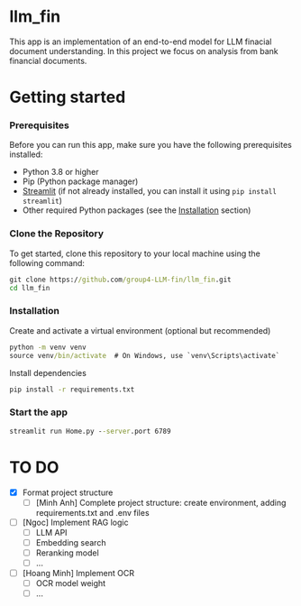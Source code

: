 # llm_fin
This app is an implementation of an end-to-end model for LLM finacial document understanding. In this project we focus on analysis from bank financial documents.

# Getting started

### Prerequisites

Before you can run this app, make sure you have the following prerequisites installed:

- Python 3.8 or higher
- Pip (Python package manager)
- [Streamlit](https://streamlit.io/) (if not already installed, you can install it using `pip install streamlit`)
- Other required Python packages (see the [Installation](#installation) section)

### Clone the Repository

To get started, clone this repository to your local machine using the following command:

```cmd
git clone https://github.com/group4-LLM-fin/llm_fin.git
cd llm_fin
```
### Installation
Create and activate a virtual environment (optional but recommended)
```cmd
python -m venv venv
source venv/bin/activate  # On Windows, use `venv\Scripts\activate`
```
Install dependencies
```cmd
pip install -r requirements.txt
```

### Start the app
```cmd
streamlit run Home.py --server.port 6789
```

# TO DO
- [x] Format project structure
  - [ ] [Minh Anh] Complete project structure: create environment, adding requirements.txt and .env files 
- [ ] [Ngoc] Implement RAG logic
  - [ ] LLM API
  - [ ] Embedding search
  - [ ] Reranking model
  - [ ] ...  
- [ ] [Hoang Minh] Implement OCR
  - [ ] OCR model weight
  - [ ] ...
